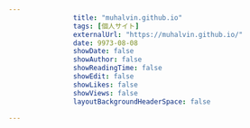 ---
                title: "muhalvin.github.io"
                tags: [個人サイト]
                externalUrl: "https://muhalvin.github.io/"
                date: 9973-08-08
                showDate: false
                showAuthor: false
                showReadingTime: false
                showEdit: false
                showLikes: false
                showViews: false
                layoutBackgroundHeaderSpace: false
                ---

